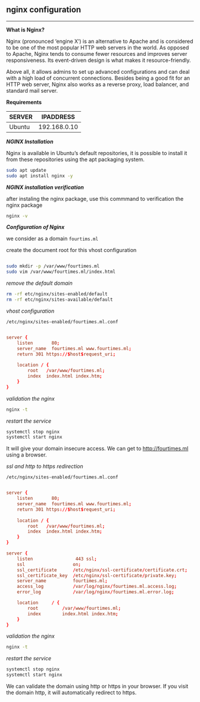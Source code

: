## nginx configuration

---

**What is Nginx?**

Nginx (pronounced ‘engine X’) is an alternative to Apache and is considered to be one of the most popular HTTP web servers in the world. As opposed to Apache, Nginx tends to consume fewer resources and improves server responsiveness. Its event-driven design is what makes it resource-friendly.

Above all, it allows admins to set up advanced configurations and can deal with a high load of concurrent connections. Besides being a good fit for an HTTP web server, Nginx also works as a reverse proxy, load balancer, and standard mail server.


**Requirements**

  | SERVER 	       |  IPADDRESS |
  | --- | --- |
  | Ubuntu 	       |  192.168.0.10 |

_**NGINX Installation**_

Nginx is available in Ubuntu’s default repositories, it is possible to install it from these repositories using the apt packaging system.

```bash
sudo apt update
sudo apt install nginx -y
```

_**NGINX installation verification**_

after instaling the nginx package, use this commmand to verification the nginx package

```bash
nginx -v
```

_**Configuration of Nginx**_

we consider as a domain `fourtims.ml`

create the document root for this vhost configuration

```bash

sudo mkdir -p /var/www/fourtimes.ml
sudo vim /var/www/fourtimes.ml/index.html

```

_remove the default domain_

```bash
rm -rf etc/nginx/sites-enabled/default
rm -rf etc/nginx/sites-available/default
```
_vhost configuration_

`/etc/nginx/sites-enabled/fourtimes.ml.conf`

```conf

server {
    listen       80;
    server_name  fourtimes.ml www.fourtimes.ml;
    return 301 https://$host$request_uri;
    
    location / {
        root   /var/www/fourtimes.ml;
        index  index.html index.htm;
    }
}

```

_validation the nginx_

```bash
nginx -t
```

_restart the service_

```bash
systemctl stop nginx
systemctl start nginx 
```

It will give your domain insecure access. We can get to http://fourtimes.ml using a browser.


_ssl and http to https redirection_

`/etc/nginx/sites-enabled/fourtimes.ml.conf`

```conf

server {
    listen       80;
    server_name  fourtimes.ml www.fourtimes.ml;
    return 301 https://$host$request_uri;
    
    location / {
        root   /var/www/fourtimes.ml;
        index  index.html index.htm;
    }
}

server {
    listen                443 ssl;
    ssl                  on;
    ssl_certificate      /etc/nginx/ssl-certificate/certificate.crt; 
    ssl_certificate_key  /etc/nginx/ssl-certificate/private.key;
    server_name          fourtimes.ml;
    access_log           /var/log/nginx/fourtimes.ml.access.log;
    error_log            /var/log/nginx/fourtimes.ml.error.log;

    location     / {
        root         /var/www/fourtimes.ml;
        index        index.html index.htm;
    }
}

```

_validation the nginx_

```bash
nginx -t
```

_restart the service_

```bash
systemctl stop nginx
systemctl start nginx 
```

We can validate the domain using http or https in your browser. If you visit the domain http, it will automatically redirect to https.

